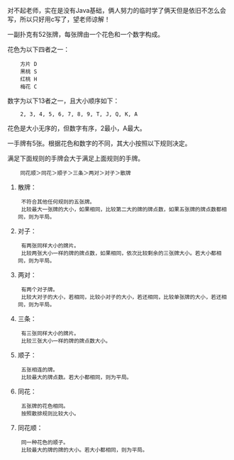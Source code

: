 对不起老师，实在是没有Java基础，俩人努力的临时学了俩天但是依旧不怎么会写，所以只好用c写了，望老师谅解！

一副扑克有52张牌，每张牌由一个花色和一个数字构成。

花色为以下四者之一：
        
        方片 D
        黑桃 S
        红桃 H
        梅花 C

数字为以下13者之一，且大小顺序如下：

        2, 3, 4, 5, 6, 7, 8, 9, T, J, Q, K, A

花色是大小无序的，但数字有序，2最小，A最大。

一手牌有5张。根据花色和数字的不同，其大小按照以下规则决定。

满足下面规则的手牌会大于满足上面规则的手牌。

        同花顺＞同花＞顺子＞三条＞两对＞对子＞散牌

1. 散牌：

        不符合其他任何规则的五张牌。
        比较最大一张牌的大小，如果相同，比较第二大的牌的牌点数，如果五张牌的牌点数都相同，则为平局。

1. 对子：
        
        有两张同样大小的牌片。
        比较两张大小一样的牌的牌点数，如果相同，依次比较剩余的三张牌大小。若大小都相同，则为平局。

1. 两对：
        
        有两个对子牌。
        比较大对子的大小，若相同，比较小对子的大小，若还相同，比较单张牌的大小，若还相同，则为平局。

1. 三条：
        
        有三张同样大小的牌片。
        比较三张大小一样的牌的牌点数大小。

1. 顺子：
        
        五张相连的牌。
        比较最大的牌点数。若大小都相同，则为平局。

1. 同花：
        
        五张牌的花色相同。
        按照散排规则比较大小。

1. 同花顺：
        
        同一种花色的顺子。
        比较最大的牌的牌的大小。若大小都相同，则为平局。